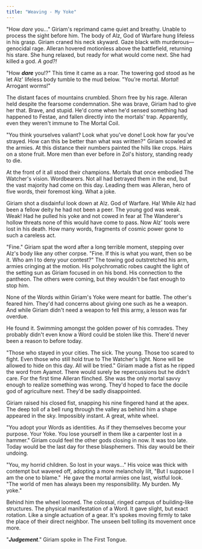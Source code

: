 ```yaml
---
title: "Weaving - My Yoke"
---
```

"How *dare* you…" Giriam's reprimand came quiet and breathy. Unable to process the sight before him. The body of Alz, God of Warfare hung lifeless in his grasp. Giriam craned his neck skyward. Gaze black with murderous— genocidal rage. Alleran hovered motionless above the battlefield, returning his stare. She hung relaxed, but ready for what would come next. She had killed a god. *A god?!*

"How ***dare*** you!?" This time it came as a roar. The towering god stood as he let Alz' lifeless body tumble to the mud below. "You're mortal. *Mortal*! Arrogant worms!" 

The distant faces of mountains crumbled. Shorn free by his rage. Alleran held despite the fearsome condemnation. She was brave, Giriam had to give her that. Brave, and stupid. He'd come when he'd sensed something had happened to Festae, and fallen directly into the mortals' trap. Apparently, even they weren't immune to The Mortal Coil.

"You think yourselves valiant? Look what you've done! Look how far you've strayed. How can this be better than what was written?" Giriam scowled at the armies. At this distance their numbers painted the hills like crops. Hairs on a stone fruit. More men than ever before in Zol's history, standing ready to die.

At the front of it all stood their champions. Mortals that once embodied The Watcher's vision. Wordbearers. Not all had betrayed them in the end, but the vast majority had come on this day. Leading them was Alleran, hero of five words, their foremost king. What a joke.

Giriam shot a disdainful look down at Alz. God of Warfare. Ha! While Alz had been a fellow deity he had not been a peer. The young god was weak. Weak! Had he pulled his yoke and not cowed in fear at The Wanderer's hollow threats none of this would have come to pass. Now Alz' tools were lost in his death. How many words, fragments of cosmic power gone to such a careless act.

"Fine." Giriam spat the word after a long terrible moment, stepping over Alz's body like any other corpse. "Fine. If this is what you want, then so be it. Who am I to deny your contest?" The towing god outstretched his arm, armies cringing at the motion. His polychromatic robes caught the light of the setting sun as Giriam focused in on his bond. His connection to the pantheon. The others were coming, but they wouldn't be fast enough to stop him.

None of the Words within Giriam's Yoke were meant for battle. The other's feared him. They'd had concerns about giving one such as he a weapon. And while Giriam didn't need a weapon to fell this army, a lesson was far overdue. 

He found it. Swimming amongst the golden power of his comrades. They probably didn't even know a Word could be stolen like this. There'd never been a reason to before today.

"Those who stayed in your cities. The sick. The young. Those too scared to fight. Even those who still hold true to The Watcher's light. None will be allowed to hide on this day. All will be tried." Giriam made a fist as he ripped the word from Ayamot. There would surely be repercussions but he didn't care. For the first time Alleran flinched. She was the only mortal savvy enough to realize something was wrong. They'd hoped to face the docile god of agriculture next. They'd be sadly disappointed.

Giriam raised his closed fist, snapping his nine fingered hand at the apex. The deep toll of a bell rung through the valley as behind him a shape appeared in the sky. Impossibly instant. A great, white wheel.

"You adopt your Words as identities. As if they themselves become your purpose. Your Yoke. You lose yourself in them like a carpenter lost in a hammer." Giriam could feel the other gods closing in now. It was too late. Today would be the last day for these blasphemers. This day would be their undoing.

"You, my horrid children. So lost in your ways…" His voice was thick with contempt but wavered off, adopting a more melancholy lilt, "But I suppose I am the one to blame."  He gave the mortal armies one last, wistful look. "The world of men has always been my responsibility. My burden. My yoke."

Behind him the wheel loomed. The colossal, ringed campus of building-like structures. The physical manifestation of a Word. It gave slight, but exact rotation. Like a single actuation of a gear. It's spokes moving firmly to take the place of their direct neighbor. The unseen bell tolling its movement once more.

"***Judgement***." Giriam spoke in The First Tongue.